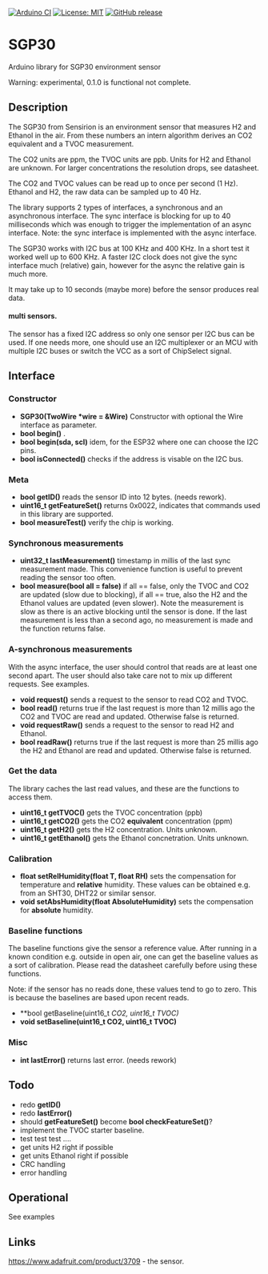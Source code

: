 
[![Arduino CI](https://github.com/RobTillaart/SGP30/workflows/Arduino%20CI/badge.svg)](https://github.com/marketplace/actions/arduino_ci)
[![License: MIT](https://img.shields.io/badge/license-MIT-green.svg)](https://github.com/RobTillaart/SGP30/blob/master/LICENSE)
[![GitHub release](https://img.shields.io/github/release/RobTillaart/SGP30.svg?maxAge=3600)](https://github.com/RobTillaart/SGP30/releases)

# SGP30

Arduino library for SGP30 environment sensor

Warning: experimental, 0.1.0 is functional not complete.

## Description

The SGP30 from Sensirion is an environment sensor that measures H2 and Ethanol in the air. From these numbers an intern algorithm derives an CO2 equivalent and a TVOC measurement. 

The CO2 units are ppm, the TVOC units are ppb. Units for H2 and Ethanol are unknown. For larger concentrations the resolution drops, see datasheet.

The CO2 and TVOC values can be read up to once per second (1 Hz). Ethanol and H2, the raw data can be sampled up to 40 Hz.

The library supports 2 types of interfaces, a synchronous and an asynchronous interface. The sync interface is blocking for up to 40 milliseconds which was enough to trigger the implementation of an async interface. Note: the sync interface is implemented with the async interface.

The SGP30 works with I2C bus at 100 KHz and 400 KHz. In a short test it worked well up to 600 KHz. A faster I2C clock does not give the sync interface much (relative) gain, however for the async the relative gain is much more.

It may take up to 10 seconds (maybe more) before the sensor produces real data.


#### multi sensors.

The sensor has a fixed I2C address so only one sensor per I2C bus can be used. If one needs more, one should use an I2C multiplexer or an MCU with multiple I2C buses or switch the VCC as a sort of ChipSelect signal.


## Interface

### Constructor

- **SGP30(TwoWire \*wire = &Wire)** Constructor with optional the Wire interface as parameter.
- **bool begin()** .
- **bool begin(sda, scl)** idem, for the ESP32 where one can choose the I2C pins.
- **bool isConnected()** checks if the address is visable on the I2C bus.


### Meta

- **bool getID()** reads the sensor ID into 12 bytes. (needs rework).
- **uint16_t getFeatureSet()** returns 0x0022, indicates that commands used in this library are supported.
- **bool measureTest()** verify the chip is working.


### Synchronous measurements

- **uint32_t lastMeasurement()** timestamp in millis of the last sync measurement made. This convenience function is useful to prevent reading the sensor too often.
- **bool measure(bool all = false)** if all == false, only the TVOC and CO2 are updated (slow due to blocking), if all == true, also the H2 and the Ethanol values are updated (even slower). Note the measurement is slow as there is an active blocking until the sensor is done. If the last measurement is less than a second ago, no measurement is made and the function returns false.


### A-synchronous measurements

With the async interface, the user should control that reads are at least one second apart. The user should also take care not to mix up different requests. See examples. 

- **void request()** sends a request to the sensor to read CO2 and TVOC. 
- **bool read()** returns true if the last request is more than 12 millis ago the CO2 and TVOC are read and updated. Otherwise false is returned.
- **void requestRaw()** sends a request to the sensor to read H2 and Ethanol.
- **bool readRaw()** returns true if the last request is more than 25 millis ago the H2 and Ethanol are read and updated. Otherwise false is returned.


### Get the data

The library caches the last read values, and these are the functions to access them. 

- **uint16_t getTVOC()** gets the TVOC concentration (ppb)
- **uint16_t getCO2()** gets the CO2 **equivalent** concentration (ppm)
- **uint16_t getH2()** gets the H2 concentration. Units unknown.
- **uint16_t getEthanol()** gets the Ethanol concnetration. Units unknown.


### Calibration

- **float setRelHumidity(float T, float RH)** sets the compensation for temperature and **relative** humidity. These values can be obtained e.g. from an SHT30, DHT22 or similar sensor.
- **void setAbsHumidity(float AbsoluteHumidity)** sets the compensation for **absolute** humidity. 


### Baseline functions

The baseline functions give the sensor a reference value. After running in a known condition e.g. outside in open air, one can get the baseline values as a sort of calibration. Please read the datasheet carefully before using these functions.

Note: if the sensor has no reads done, these values tend to go to zero. This is because the baselines are based upon recent reads.

- **bool getBaseline(uint16_t *CO2, uint16_t *TVOC)**
- **void setBaseline(uint16_t CO2, uint16_t TVOC)** 


### Misc

- **int lastError()** returns last error. (needs rework)


## Todo

- redo **getID()**
- redo **lastError()**
- should **getFeatureSet()** become **bool checkFeatureSet()**?
- implement the TVOC starter baseline.
- test test test ....
- get units H2 right if possible
- get units Ethanol right if possible
- CRC handling
- error handling


## Operational

See examples


## Links

https://www.adafruit.com/product/3709 - the sensor.

